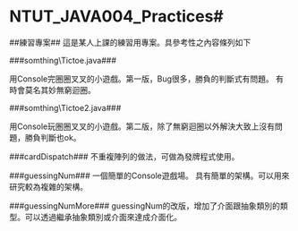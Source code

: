 # NTUT_JAVA004_Practices#

##練習專案##
這是某人上課的練習用專案。具參考性之內容條列如下

###somthing\Tictoe.java###

用Console完圈圈叉叉的小遊戲。第一版，Bug很多，勝負的判斷式有問題。
有時會莫名其妙無窮迴圈。

###somthing\Tictoe2.java###

用Console玩圈圈叉叉的小遊戲。第二版，除了無窮迴圈以外解決大致上沒有問題，勝負判斷也ok。

###cardDispatch###
不重複陣列的做法，可做為發牌程式使用。

###guessingNum###
一個簡單的Console遊戲場。
具有簡單的架構。可以用來研究較為複雜的架構。

###guessingNumMore###
guessingNum的改版，增加了介面跟抽象類別的類型。可以透過繼承抽象類別或介面來達成介面化。

